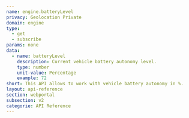 ```yaml
---
name: engine.batteryLevel
privacy: Geolocation Private
domain: engine
type:
  - get
  - subscribe
params: none
data:
  - name: batteryLevel
    description: Current vehicle battery autonomy level.
    type: number
    unit-value: Percentage
    example: 72
short: This API allows to work with vehicle battery autonomy in %.
layout: api-reference
section: webportal
subsection: v2
categorie: API Reference
---
```


